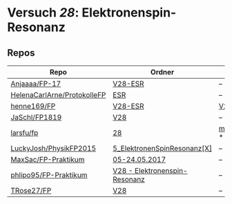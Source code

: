# Versuch *28*: Elektronenspin-Resonanz

## Repos

|                               Repo                               |                                                        Ordner                                                         |                                                                     PDFs                                                                      |
|------------------------------------------------------------------|-----------------------------------------------------------------------------------------------------------------------|-----------------------------------------------------------------------------------------------------------------------------------------------|
|[Anjaaaa/FP-17](../repo/Anjaaaa/FP-17)                            |[V28-ESR](https://github.com/Anjaaaa/FP-17/tree/master/V28-ESR)                                                        |–                                                                                                                                              |
|[HelenaCarlArne/ProtokolleFP](../repo/HelenaCarlArne/ProtokolleFP)|[ESR](https://github.com/HelenaCarlArne/ProtokolleFP/tree/master/ESR)                                                  |–                                                                                                                                              |
|[henne169/FP](../repo/henne169/FP)                                |[V28-ESR](https://github.com/henne169/FP/tree/master/V28-ESR)                                                          |[V28.pdf](https://docs.google.com/viewer?url=https://raw.githubusercontent.com/henne169/FP/master/V28-ESR/V28.pdf)                             |
|[JaSchl/FP1819](../repo/JaSchl/FP1819)                            |[V28](https://github.com/JaSchl/FP1819/tree/master/V28)                                                                |–                                                                                                                                              |
|[larsfu/fp](../repo/larsfu/fp)                                    |[28](https://github.com/larsfu/fp/tree/master/28)                                                                      |[main.pdf](https://docs.google.com/viewer?url=https://raw.githubusercontent.com/NicoWeio/awesome-ap-pdfs/main/larsfu%E2%88%95fp/28/main.pdf) \*|
|[LuckyJosh/PhysikFP2015](../repo/LuckyJosh/PhysikFP2015)          |[5_ElektronenSpinResonanz[X]](https://github.com/LuckyJosh/PhysikFP2015/tree/master/5_ElektronenSpinResonanz%5BX%5D)   |–                                                                                                                                              |
|[MaxSac/FP-Praktikum](../repo/MaxSac/FP-Praktikum)                |[05-24.05.2017](https://github.com/MaxSac/FP-Praktikum/tree/master/05-24.05.2017)                                      |–                                                                                                                                              |
|[phlipo95/FP-Praktikum](../repo/phlipo95/FP-Praktikum)            |[V28 - Elektronenspin-Resonanz](https://github.com/phlipo95/FP-Praktikum/tree/master/V28%20-%20Elektronenspin-Resonanz)|–                                                                                                                                              |
|[TRose27/FP](../repo/TRose27/FP)                                  |[V28](https://github.com/TRose27/FP/tree/master/V28)                                                                   |–                                                                                                                                              |

